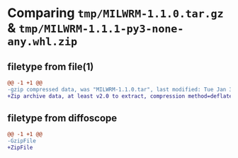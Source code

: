 # Comparing `tmp/MILWRM-1.1.0.tar.gz` & `tmp/MILWRM-1.1.1-py3-none-any.whl.zip`

## filetype from file(1)

```diff
@@ -1 +1 @@
-gzip compressed data, was "MILWRM-1.1.0.tar", last modified: Tue Jan 31 19:15:45 2023, max compression
+Zip archive data, at least v2.0 to extract, compression method=deflate
```

## filetype from diffoscope

```diff
@@ -1 +1 @@
-GzipFile
+ZipFile
```


